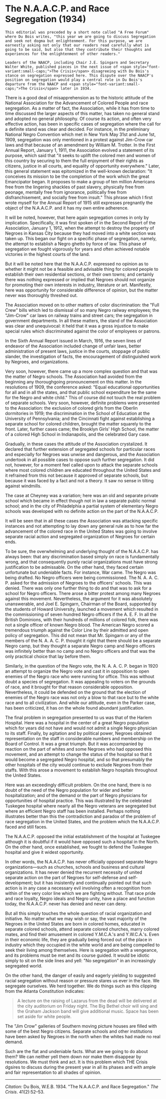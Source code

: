 <!--
title:   The N.A.A.C.P. and Race Segregation
author:  Du Bois, W.E.B.
journal: The Crisis
year:    1934
volume:  41
issue:   2
pages:   52-53
-->
# The N.A.A.C.P. and Race Segregation (1934)

```{margin}
This editorial was preceded by a short note called "A Free Forum" where Du Bois writes, "this year we are going to discuss Segregation and seek not dogma but enlightenment. For this purpose, we are earnestly asking not only that our readers read carefully what is going to be said, but also that they contribute their thoughts and experiences for the enlightenment of other readers."

Leaders of the NAACP, including Chair J.E. Spingarn and Secretary Walter White, published pieces in the next issue of <span style="font-variant:small-caps;">The Crisis</span> disagreeing with Du Bois's stance on segregation expressed here. This dispute over the NAACP's position on segregation would play a central role in Du Bois's departure from the NAACP and <span style="font-variant:small-caps;">The Crisis</span> later in 1934.

```
There is a good deal of misapprehension as to the historic attitude of the National Association for the Advancement of Colored People and race segregation. As a matter of fact, the Association, while it has from time to time discussed the larger aspects of this matter, has taken no general stand and adopted no general philosophy. Of course its action, and often very effective action, has been in specific cases of segregation where the call for a definite stand was clear and decided. For instance, in the preliminary National Negro Convention which met in New York May 31st and June 1st, 1909, segregation was only mentioned in a protest against Jim-Crow car laws and that because of an amendment by William M. Trotter. In the First Annual Report, January 1, 1911, the Association evolved a statement of its purpose, which said that "it seeks to uplift the colored men and women of this country by securing to them the full enjoyment of their rights as citizens, justice in all courts, and equality of opportunity everywhere." Later, this general statement was epitomized in the well-known declaration: "It conceives its mission to be the completion of the work which the great Emancipator began. It proposes to make a group of ten million Americans free from the lingering shackles of past slavery, physically free from peonage, mentally free from ignorance, politically free from disfranchisement, and socially free from insult." This phrase which I first wrote myself for the Annual Report of 1915 still expresses pregnantly the object of the N.A.A.C.P. and it has my own entire adherence.

It will be noted, however, that here again segregation comes in only by implication. Specifically, it was first spoken of in the Second Report of the Association, January 1, 1912, when the attempt to destroy the property of Negroes in Kansas City because they had moved into a white section was taken up. This began our fight on a specific phase of segregation, namely, the attempt to establish a Negro ghetto by force of law. This phase of segregation we fought vigorously for years and often achieved notable victories in the highest courts of the land.

But it will be noted here that the N.A.A.C.P. expressed no opinion as to whether it might not be a feasible and advisable thing for colored people to establish their own residential sections, or their own towns; and certainly there was nothing expressed or implied that Negroes should not organize for promoting their own interests in industry, literature or art. Manifestly, here was opportunity for considerable difference of opinion, but the matter never was thoroughly threshed out.

The Association moved on to other matters of color discrimination: the "Full Crew" bills which led to dismissal of so many Negro railway employees; the "Jim-Crow" car laws on railway trains and street cars; the segregation in government departments. In all these matters, the stand of the Association was clear and unequivocal: it held that it was a gross injustice to make special rules which discriminated against the color of employees or patrons.

In the Sixth Annual Report issued in March, 1916, the seven lines of endeavor of the Association included change of unfair laws, better administration of present laws, justice in the courts, stoppage of public slander, the investigation of facts, the encouragement of distinguished work by Negroes, and organizations.

Very soon, however, there came up a more complex question and that was the matter of Negro schools. The Association had avoided from the beginning any thoroughgoing pronouncement on this matter. In the resolutions of 1909, the conference asked: "Equal educational opportunities for all and in all the states, and that public school expenditure be the same for the Negro and white child." This of course did not touch the real problem of separate schools. Very soon, however, definite problems were presented to the Association: the exclusion of colored girls from the Oberlin dormitories in 1919; the discrimination in the School of Education at the University of Pennsylvania; and the Cincinnati fight against establishing a separate school for colored children, brought the matter squarely to the front. Later, further cases came; the Brooklyn Girls' High School, the matter of a colored High School in Indianapolis, and the celebrated Gary case.

Gradually, in these cases the attitude of the Association crystalized. It declared that further extension of segregated schools for particular races and especially for Negroes was unwise and dangerous, and the Association undertook in all possible cases to oppose such further segregation. It did not, however, for a moment feel called upon to attack the separate schools where most colored children are educated throughout the United States and it refrained from this not because it approved of separate schools, but because it was faced by a fact and not a theory. It saw no sense in tilting against windmills.

The case at Cheyney was a variation; here was an old and separate private school which became in effect though not in law a separate public normal school; and in the city of Philadelphia a partial system of elementary Negro schools was developed with no definite action on the part of the N.A.A.C.P.

It will be seen that in all these cases the Association was attacking specific instances and not attempting to lay down any general rule as to how far the advancement of the colored race in the United States was going to involve separate racial action and segregated organization of Negroes for certain ends.

To be sure, the overwhelming and underlying thought of the N.A.A.C.P. has always been: that any discrimination based simply on race is fundamentally wrong, and that consequently purely racial organizations must have strong justification to be admissable. On the other hand, they faced certain unfortunate but undeniable facts. For instance, War came. The Negro was being drafted. No Negro officers were being commissioned. The N. A. A. C. P. asked for the admission of Negroes to the officers' schools. This was denied. There was only one further thing to do and that was to ask for a school for Negro officers. There arose a bitter protest among many Negroes against this movement. Nevertheless, the argument for it was absolutely unanswerable, and Joel E. Spingarn, Chairman of the Board, supported by the students of Howard University, launched a movement which resulted in the commissioning of seven hundred Negro officers if the A. E. F. In all the British Dominions, with their hundreds of millions of colored folk, there was not a single officer of known Negro blood. The American Negro scored a tremendous triumph against the Color Line by their admitted and open policy of segregation. This did not mean that Mr. Spingarn or any of the members of the N. A. A. C. P. thought it right that there should be a separate Negro camp, but they thought a separate Negro camp and Negro officers was infinitely better than no camp and no Negro officers and that was the only practical choice that lay before them.

Similarly, in the question of the Negro vote, the N. A. A. C. P. began in 1920 an attempt to organize the Negro vote and cast it in opposition to open enemies of the Negro race who were running for office. This was without doubt a species of segregation. It was appealing to voters on the grounds of race, and it brought for that reason considerable opposition. Nevertheless, it could be defended on the ground that the election of enemies of the Negro race was not only a blow to that race but to the white race and to all civilization. And while our attitude, even in the Parker case, has been criticized, it has on the whole found abundant justification.

The final problem in segregation presented to us was that of the Harlem Hospital. Here was a hospital in the center of a great Negro population which for years did not have and would not admit a single Negro physician to its staff. Finally, by agitation and by political power, Negroes obtained representation on the staff in considerable numbers and membership on the Board of Control. It was a great triumph. But it was accompanied by reaction on the part of whites and some Negroes who had opposed this movement, and an attempt to change the status of the hospital so that it would become a segregated Negro hospital, and so that presumably the other hospitals of the city would continue to exclude Negroes from their staffs. With this arose a movement to establish Negro hospitals throughout the United States.

Here was an exceedingly difficult problem. On the one hand, there is no doubt of the need of the Negro population for wider and better hospitalization; and of the demand or the part of Negro physicians for opportunities of hospital practice. This was illustrated by the celebrated Tuskegee hospital where nearly all the Negro veterans are segregated but where an efficient Negro staff has been installed. Perhaps nothing illustrates better than this the contradiction and paradox of the problem of race segregation in the United States, and the problem which the N.A.A.C.P. faced and still faces.

The N.A.A.C.P. opposed the initial establishment of the hospital at Tuskegee although it is doubtful if it would have opposed such a hospital in the North. On the other hand, once established, we fought to defend the Tuskegee hospital and give it widest opportunity.

In other words, the N.A.A.C.P. has never officially opposed separate Negro organizations—such as churches, schools and business and cultural organizations. It has never denied the recurrent necessity of united separate action on the part of Negroes for self-defense and self-development; but it has insistently and continually pointed out that such action is in any case a necessary evil involving often a recognition from within of the very color line which we are fighting without. That race pride and race loyalty, Negro ideals and Negro unity, have a place and function today, the N.A.A.C.P. never has denied and never can deny.

But all this simply touches the whole question of racial organization and initiative. No matter what we may wish or say, the vast majority of the Negroes in the United States are born in colored homes, educated in separate colored schools, attend separate colored churches, marry colored mates, and find their amusement in colored Y.M.C.A.'s and Y.W.C.A.'s. Even in their economic life, they are gradually being forced out of the place in industry which they occupied in the white world and are being compelled to seek their living among themselves. Here is segregation with a vengeance, and its problems must be met and its course guided. It would be idiotic simply to sit on the side lines and yell: "No segregation" in an increasingly segregated world.

On the other hand, the danger of easily and eagerly yielding to suggested racial segregation without reason or pressure stares us ever in the face. We segregate ourselves. We herd together. We do things such as this clipping from the Atlanta Constitution indicates:

> A lecture on the raising of Lazarus from the dead will be delivered at the city auditorium on Friday night. The Big Bethel choir will sing and the Graham Jackson band will give additional music. Space has been set aside for white people.

The "Jim Crow" galleries of Southern moving picture houses are filled with some of the best Negro citizens. Separate schools and other institutions have been asked by Negroes in the north when the whites had made no real demand.

Such are the flat and undeniable facts. What are we going to do about them? We can neither yell them down nor make them disappear by resolutions. We must think and act. It is this problem which THE Crisis dgsires to discuss during the present year in all its phases and with ample and fair representation to all shades of opinion.
_________________
*Citation:* Du Bois, W.E.B. 1934. "The N.A.A.C.P. and Race Segregation." *The Crisis*. 41(2):52&ndash;53.